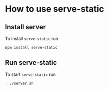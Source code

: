 How to use serve-static
=======================

Install server
--------------

To install `serve-static` run

```bash
npm install serve-static
```

Run serve-static
----------------

To start `serve-static` run
 
```bash
. ./server.sh
```
